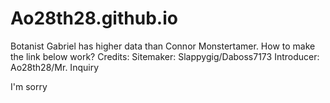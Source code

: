 # Ao28th28.github.io
Botanist Gabriel has higher data than Connor Monstertamer. How to make the link below work? Credits: Sitemaker: Slappygig/Daboss7173 Introducer: Ao28th28/Mr. Inquiry


I'm sorry 
